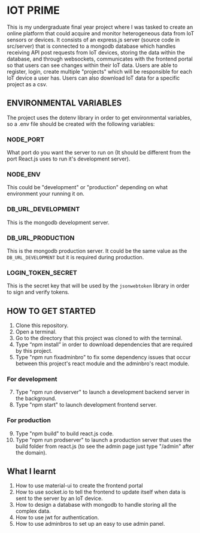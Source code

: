 # IOT PRIME

This is my undergraduate final year project where I was tasked to create an online platform that could acquire and monitor heterogeneous data from IoT sensors or devices. It consists of an express.js server (source code in src/server) that is connected to a mongodb database which handles receiving API post requests from IoT devices, storing the data within the database, and through websockets, communicates with the frontend portal so that users can see changes within their IoT data. Users are able to register, login, create multiple "projects" which will be responsible for each IoT device a user has. Users can also download IoT data for a specific project as a csv.


## ENVIRONMENTAL VARIABLES
The project uses the dotenv library in order to get environmental variables, so a .env file should be created with the following variables:

### NODE_PORT
What port do you want the server to run on (It should be different from the port React.js uses to run it's development server).

### NODE_ENV
This could be "development" or "production" depending on what environment your running it on.

### DB_URL_DEVELOPMENT
This is the mongodb development server.

### DB_URL_PRODUCTION
This is the mongodb production server. It could be the same value as the `DB_URL_DEVELOPMENT` but it is required during production.

### LOGIN_TOKEN_SECRET
This is the secret key that will be used by the `jsonwebtoken` library in order to sign and verify tokens.


## HOW TO GET STARTED
1. Clone this repository.
2. Open a terminal.
3. Go to the directory that this project was cloned to with the terminal.
4. Type “npm install” in order to download dependencies that are required by this project.
5. Type "npm run fixadminbro" to fix some dependency issues that occur between this project's react module and the adminbro's react module.

### For development
7. Type "npm run devserver" to launch a development backend server in the background.
8. Type "npm start" to launch development frontend server.

### For production
9. Type "npm build" to build react.js code.
10. Type "npm run prodserver" to launch a production server that uses the build folder from react.js (to see the admin page just type "/admin" after the domain).

## What I learnt 
1. How to use material-ui to create the frontend portal
2. How to use socket.io to tell the frontend to update itself when data is sent to the server by an IoT device.
3. How to design a database with mongodb to handle storing all the complex data.
4. How to use jwt for authentication.
5. How to use adminbros to set up an easy to use admin panel.

